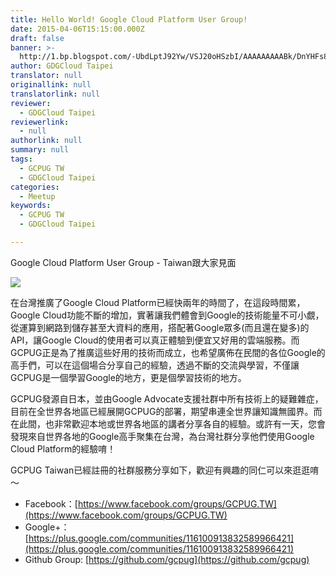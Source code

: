 ```yaml
---
title: Hello World! Google Cloud Platform User Group!
date: 2015-04-06T15:15:00.000Z
draft: false
banner: >-
  http://1.bp.blogspot.com/-UbdLptJ92Yw/VSJ20oHSzbI/AAAAAAAAABk/DnYHFs8NNEk/s1600/GCPUG-TW.png
author: GDGCloud Taipei
translator: null
originallink: null
translatorlink: null
reviewer:
  - GDGCloud Taipei
reviewerlink:
  - null
authorlink: null
summary: null
tags:
  - GCPUG TW
  - GDGCloud Taipei
categories:
  - Meetup
keywords:
  - GCPUG TW
  - GDGCloud Taipei

---
```


Google Cloud Platform User Group - Taiwan跟大家見面

  


[![](http://1.bp.blogspot.com/-UbdLptJ92Yw/VSJ20oHSzbI/AAAAAAAAABk/DnYHFs8NNEk/s1600/GCPUG-TW.png)](http://1.bp.blogspot.com/-UbdLptJ92Yw/VSJ20oHSzbI/AAAAAAAAABk/DnYHFs8NNEk/s1600/GCPUG-TW.png)

  

在台灣推廣了Google Cloud Platform已經快兩年的時間了，在這段時間累，Google Cloud功能不斷的增加，實著讓我們體會到Google的技術能量不可小覷，從運算到網路到儲存甚至大資料的應用，搭配著Google眾多(而且還在變多)的API，讓Google Cloud的使用者可以真正體驗到便宜又好用的雲端服務。而GCPUG正是為了推廣這些好用的技術而成立，也希望廣佈在民間的各位Google的高手們，可以在這個場合分享自己的經驗，透過不斷的交流與學習，不僅讓GCPUG是一個學習Google的地方，更是個學習技術的地方。

  

GCPUG發源自日本，並由Google Advocate支援社群中所有技術上的疑難雜症，目前在全世界各地區已經展開GCPUG的部署，期望串連全世界讓知識無國界。而在此間，也非常歡迎本地或世界各地區的講者分享各自的經驗。或許有一天，您會發現來自世界各地的Google高手聚集在台灣，為台灣社群分享他們使用Google Cloud Platform的經驗唷！

  

GCPUG Taiwan已經註冊的社群服務分享如下，歡迎有興趣的同仁可以來逛逛唷～

*   Facebook：[https://www.facebook.com/groups/GCPUG.TW](https://www.facebook.com/groups/GCPUG.TW)
*   Google+：[https://plus.google.com/communities/116100913832589966421](https://plus.google.com/communities/116100913832589966421)
*   Github Group: [https://github.com/gcpug](https://github.com/gcpug)